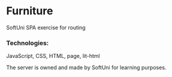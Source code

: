# Furniture

SoftUni SPA exercise for routing
### Technologies:
JavaScript, CSS, HTML, page, lit-html

The server is owned and made by SoftUni for learning purposes.
